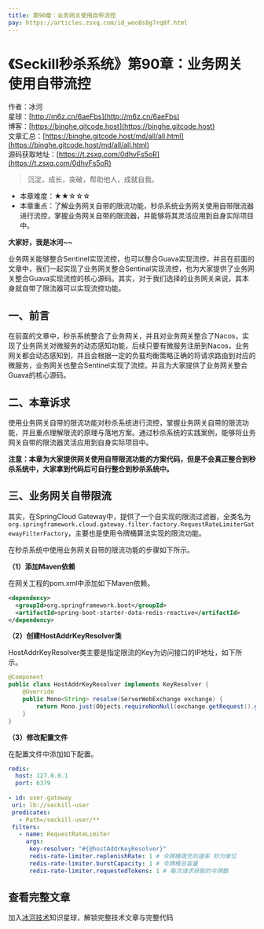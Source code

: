 ```yaml
---
title: 第90章：业务网关使用自带流控
pay: https://articles.zsxq.com/id_weo8s8g7rq8f.html
---
```


# 《Seckill秒杀系统》第90章：业务网关使用自带流控

作者：冰河
<br/>星球：[http://m6z.cn/6aeFbs](http://m6z.cn/6aeFbs)
<br/>博客：[https://binghe.gitcode.host](https://binghe.gitcode.host)
<br/>文章汇总：[https://binghe.gitcode.host/md/all/all.html](https://binghe.gitcode.host/md/all/all.html)
<br/>源码获取地址：[https://t.zsxq.com/0dhvFs5oR](https://t.zsxq.com/0dhvFs5oR)

> 沉淀，成长，突破，帮助他人，成就自我。

* 本章难度：★★☆☆☆
* 本章重点：了解业务网关自带的限流功能，秒杀系统业务网关使用自带限流器进行流控，掌握业务网关自带的限流器，并能够将其灵活应用到自身实际项目中。

**大家好，我是冰河~~**

业务网关能够整合Sentinel实现流控，也可以整合Guava实现流控，并且在前面的文章中，我们一起实现了业务网关整合Sentinal实现流控，也为大家提供了业务网关整合Guava实现流控的核心源码。其实，对于我们选择的业务网关来说，其本身就自带了限流器可以实现流控功能。

## 一、前言

在前面的文章中，秒杀系统整合了业务网关，并且对业务网关整合了Nacos，实现了业务网关对微服务的动态感知功能，后续只要有微服务注册到Nacos，业务网关都会动态感知到，并且会根据一定的负载均衡策略正确的将请求路由到对应的微服务，业务网关也整合Sentinel实现了流控。并且为大家提供了业务网关整合Guava的核心源码。

## 二、本章诉求

使用业务网关自带的限流功能对秒杀系统进行流控，掌握业务网关自带的限流功能，并且重点理解限流的原理与落地方案。通过秒杀系统的实践案例，能够将业务网关自带的限流器灵活应用到自身实际项目中。

**注意：本章为大家提供网关使用自带限流功能的方案代码，但是不会真正整合到秒杀系统中，大家拿到代码后可自行整合到秒杀系统中。**

## 三、业务网关自带限流

其实，在SpringCloud Gateway中，提供了一个自实现的限流过滤器，全类名为`org.springframework.cloud.gateway.filter.factory.RequestRateLimiterGatewayFilterFactory`，主要也是使用令牌桶算法实现的限流功能。

在秒杀系统中使用业务网关自带的限流功能的步骤如下所示。

**（1）添加Maven依赖**

在网关工程的pom.xml中添加如下Maven依赖。

```xml
<dependency>
  <groupId>org.springframework.boot</groupId>
  <artifactId>spring-boot-starter-data-redis-reactive</artifactId>
</dependency>
```

**（2）创建HostAddrKeyResolver类**

HostAddrKeyResolver类主要是指定限流的Key为访问接口的IP地址，如下所示。

```java
@Component
public class HostAddrKeyResolver implements KeyResolver {
    @Override
    public Mono<String> resolve(ServerWebExchange exchange) {
        return Mono.just(Objects.requireNonNull(exchange.getRequest().getRemoteAddress()).getAddress().getHostAddress());
    }
}
```

**（3）修改配置文件**

在配置文件中添加如下配置。

```yaml
redis:
  host: 127.0.0.1
  port: 6379
  
- id: user-gateway
 uri: lb://seckill-user
 predicates:
   - Path=/seckill-user/**
 filters:
   - name: RequestRateLimiter
     args:
      key-resolver: "#{@hostAddrKeyResolver}"
      redis-rate-limiter.replenishRate: 1 # 令牌桶填充的速率 秒为单位
      redis-rate-limiter.burstCapacity: 1 # 令牌桶总容量
      redis-rate-limiter.requestedTokens: 1 # 每次请求获取的令牌数
```

## 查看完整文章

加入[冰河技术](http://m6z.cn/6aeFbs)知识星球，解锁完整技术文章与完整代码
